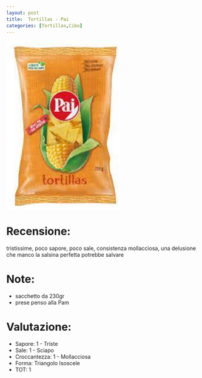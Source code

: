 ```yaml
---
layout: post
title:  Tortillas - Pai
categories: [Tortillas,Cibo]
---
```


<img src="../images/tortillas/pai.png"  width="300">

# Recensione:

tristissime, poco sapore, poco sale, consistenza mollacciosa, una delusione che manco la salsina perfetta potrebbe salvare
# Note:

- sacchetto da 230gr
- prese penso alla Pam

# Valutazione:

- Sapore: 1 - Triste
- Sale: 1 - Sciapo
- Croccantezza: 1 - Mollacciosa
- Forma: Triangolo Isoscele
- TOT: 1
